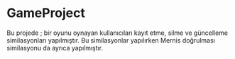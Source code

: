 # GameProject

Bu projede ; bir oyunu oynayan kullanıcıları kayıt etme, silme ve güncelleme similasyonları
yapılmıştır. Bu similasyonlar yapılırken Mernis doğrulması similasyonu da ayrıca yapılmıştır.
